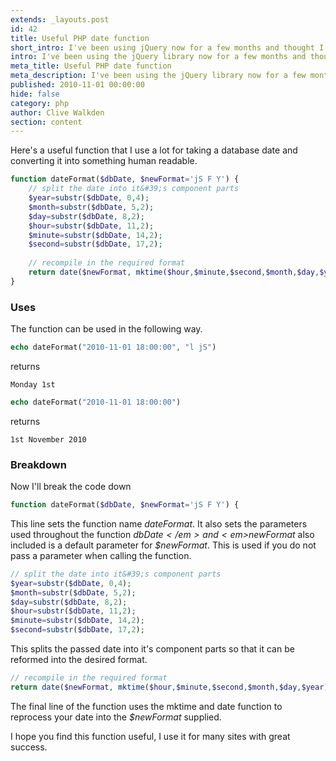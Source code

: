 ```yaml
---
extends: _layouts.post
id: 42
title: Useful PHP date function
short_intro: I've been using jQuery now for a few months and thought I'd share some observations.
intro: I've been using the jQuery library now for a few months and thought I'd share some observations.
meta_title: Useful PHP date function
meta_description: I've been using the jQuery library now for a few months and thought I'd share some observations.
published: 2010-11-01 00:00:00
hide: false
category: php
author: Clive Walkden
section: content
---
```


Here's a useful function that I use a lot for taking a database date and converting it into something human readable.

```php
function dateFormat($dbDate, $newFormat='jS F Y') {
    // split the date into it&#39;s component parts
    $year=substr($dbDate, 0,4);
    $month=substr($dbDate, 5,2);
    $day=substr($dbDate, 8,2);
    $hour=substr($dbDate, 11,2);
    $minute=substr($dbDate, 14,2);
    $second=substr($dbDate, 17,2);
    
    // recompile in the required format
    return date($newFormat, mktime($hour,$minute,$second,$month,$day,$year));
}
```

### Uses

The function can be used in the following way.

```php
echo dateFormat("2010-11-01 18:00:00", "l jS")
```

returns

`Monday 1st`

```php
echo dateFormat("2010-11-01 18:00:00")
```

returns

`1st November 2010`

### Breakdown

Now I'll break the code down

```php
function dateFormat($dbDate, $newFormat='jS F Y') {
```

This line sets the function name <em>dateFormat</em>. It also sets the parameters used throughout the function <em>$dbDate</em> and <em>$newFormat</em> also included is a default parameter for <em>$newFormat</em>. This is used if you do not pass a parameter when calling the function.

```php
// split the date into it&#39;s component parts
$year=substr($dbDate, 0,4);
$month=substr($dbDate, 5,2);
$day=substr($dbDate, 8,2);
$hour=substr($dbDate, 11,2);
$minute=substr($dbDate, 14,2);
$second=substr($dbDate, 17,2);
```

This splits the passed date into it&#39;s component parts so that it can be reformed into the desired format.

```php
// recompile in the required format
return date($newFormat, mktime($hour,$minute,$second,$month,$day,$year));
```

The final line of the function uses the mktime and date function to reprocess your date into the <em>$newFormat</em> supplied.

I hope you find this function useful, I use it for many sites with great success.
